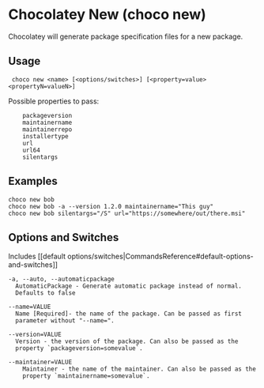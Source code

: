 ﻿# Chocolatey New (choco new)
Chocolatey will generate package specification files for a new package.

## Usage

     choco new <name> [<options/switches>] [<property=value> <propertyN=valueN>]

Possible properties to pass:
```
    packageversion
    maintainername
    maintainerrepo
    installertype
    url
    url64
    silentargs
```

## Examples

    choco new bob
    choco new bob -a --version 1.2.0 maintainername="This guy"
    choco new bob silentargs="/S" url="https://somewhere/out/there.msi"

## Options and Switches

Includes [[default options/switches|CommandsReference#default-options-and-switches]]

```
-a, --auto, --automaticpackage
  AutomaticPackage - Generate automatic package instead of normal.
  Defaults to false

--name=VALUE
  Name [Required]- the name of the package. Can be passed as first
  parameter without "--name=".

--version=VALUE
  Version - the version of the package. Can also be passed as the
  property `packageversion=somevalue`.

--maintainer=VALUE
    Maintainer - the name of the maintainer. Can also be passed as the
    property `maintainername=somevalue`.
```
